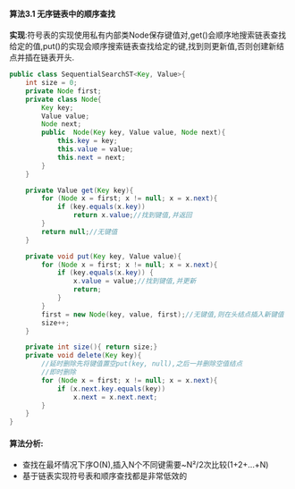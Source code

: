 #### 算法3.1 无序链表中的顺序查找

**实现**:符号表的实现使用私有内部类Node保存键值对,get()会顺序地搜索链表查找给定的值,put()的实现会顺序搜索链表查找给定的键,找到则更新值,否则创建新结点并插在链表开头.

```Java
public class SequentialSearchST<Key, Value>{
    int size = 0;
    private Node first;
    private class Node{
        Key key;
        Value value;
        Node next;
        public  Node(Key key, Value value, Node next){
            this.key = key;
            this.value = value;
            this.next = next;
        }
    }

    private Value get(Key key){
        for (Node x = first; x != null; x = x.next){
            if (key.equals(x.key))
                return x.value;//找到键值,并返回
        }
        return null;//无键值
    }

    private void put(Key key, Value value){
        for (Node x = first; x != null; x = x.next){
            if (key.equals(x.key)) {
                x.value = value;//找到键值,并更新
                return;
            }
        }
        first = new Node(key, value, first);//无键值,则在头结点插入新键值
        size++;
    }

    private int size(){ return size;}
    private void delete(Key key){
        //延时删除先将键值置空put(key, null),之后一并删除空值结点
        //即时删除
        for (Node x = first; x != null; x = x.next){
            if (x.next.key.equals(key))
                x.next = x.next.next;
        }
    }
}
```

#### 算法分析:
+ 查找在最坏情况下序O(N),插入N个不同键需要~N²/2次比较(1+2+...+N)
+ 基于链表实现符号表和顺序查找都是非常低效的


